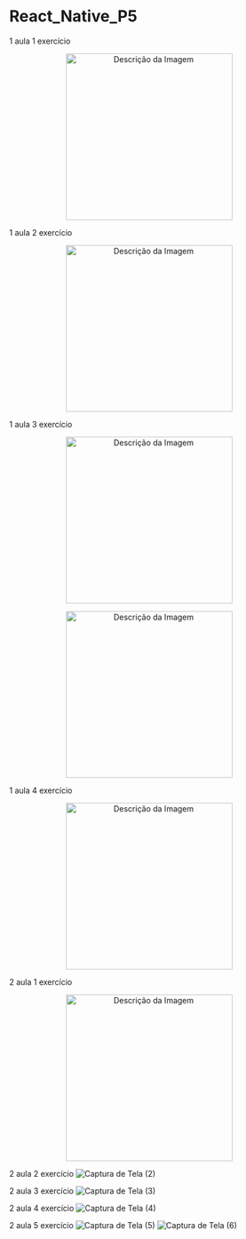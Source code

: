 # React_Native_P5
1 aula 1 exercício
<p align="center">
  <img src="https://github.com/user-attachments/assets/134bfef2-80a8-4c12-b79a-5f29b55ced2b" alt="Descrição da Imagem" width="300" height="auto">
</p>

<!-- ![1000027888](https://github.com/user-attachments/assets/134bfef2-80a8-4c12-b79a-5f29b55ced2b) -->


1 aula 2 exercício

<p align="center">
  <img src="https://github.com/user-attachments/assets/c66fba16-3139-4e05-80ff-5aee3abb7932" alt="Descrição da Imagem" width="300" height="auto">
</p>

<!-- ![1000027889](https://github.com/user-attachments/assets/c66fba16-3139-4e05-80ff-5aee3abb7932) -->
1 aula 3 exercício
<p align="center">
  <img src="https://github.com/user-attachments/assets/bab10243-1be8-45fa-8e96-26ccef9692f9" alt="Descrição da Imagem" width="300" height="auto">
</p>

<p align="center">
  <img src="https://github.com/user-attachments/assets/93972b47-e141-4e25-be9c-057e74f8fce3" alt="Descrição da Imagem" width="300" height="auto">
</p>

<!-- ![1000027890](https://github.com/user-attachments/assets/bab10243-1be8-45fa-8e96-26ccef9692f9) -->
<!-- ![1000027891](https://github.com/user-attachments/assets/93972b47-e141-4e25-be9c-057e74f8fce3) -->
1 aula 4 exercício
<p align="center">
  <img src="https://github.com/user-attachments/assets/c71e7e60-5e2b-4aa5-893a-c4779473d433" alt="Descrição da Imagem" width="300" height="auto">
</p>
<!-- ![1000027892](https://github.com/user-attachments/assets/c71e7e60-5e2b-4aa5-893a-c4779473d433) -->

2 aula 1 exercício
 
<p align="center">
  <img src="https://github.com/user-attachments/assets/c3f7ac1e-2d7c-43f5-abf5-7d0a2b1cd728" alt="Descrição da Imagem" width="300" height="auto">
</p>

2 aula 2 exercício
 ![Captura de Tela (2)](https://github.com/user-attachments/assets/7fdf009d-b133-4384-9ae9-66b38c96f4e1)

2 aula 3 exercício
![Captura de Tela (3)](https://github.com/user-attachments/assets/c598e079-d813-441a-b91e-18c1157b3e06)

2 aula 4 exercício
![Captura de Tela (4)](https://github.com/user-attachments/assets/bd538cbb-f787-4c22-87a2-5e4395d35fbc)

2 aula 5 exercício
![Captura de Tela (5)](https://github.com/user-attachments/assets/cebbc347-ade3-46b9-b03b-b182eab8d477)
![Captura de Tela (6)](https://github.com/user-attachments/assets/4279c637-139a-495b-8e11-a1f1142c3a96)



